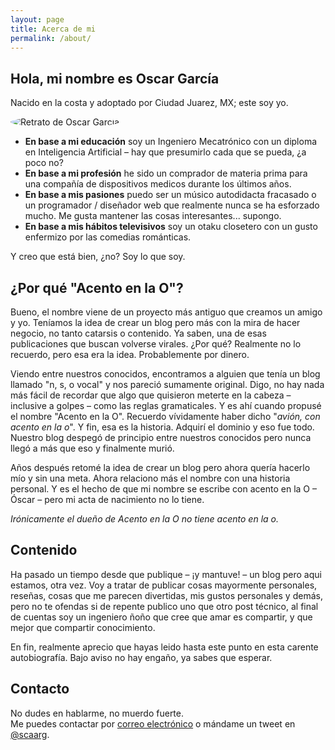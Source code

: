 ```yaml
---
layout: page
title: Acerca de mi
permalink: /about/
---
```


## Hola, mi nombre es Oscar García

Nacido en la costa y adoptado por Ciudad Juarez, MX; este soy yo.

<img src="{{ site.baseurl }}/images/oscar.jpg" alt="Retrato de Oscar Garcia" style="border-radius: 50%;" />

- **En base a mi educación** soy un Ingeniero Mecatrónico con un diploma en Inteligencia Artificial &ndash; hay que presumirlo cada que se pueda, ¿a poco no?
- **En base a mi profesión** he sido un comprador de materia prima para una compañía de dispositivos medicos durante los últimos años.
- **En base a mis pasiones** puedo ser un músico autodidacta fracasado o un programador / diseñador web que realmente nunca se ha esforzado mucho. Me gusta mantener las cosas interesantes... supongo.
- **En base a mis hábitos televisivos** soy un otaku closetero con un gusto enfermizo por las comedias románticas.

Y creo que está bien, ¿no? Soy lo que soy.

## ¿Por qué "Acento en la O"?

Bueno, el nombre viene de un proyecto más antiguo que creamos un amigo y yo. Teníamos la idea de crear un blog pero más con la mira de hacer negocio, no tanto catarsis o contenido. Ya saben, una de esas publicaciones que buscan volverse virales. ¿Por qué? Realmente no lo recuerdo, pero esa era la idea. Probablemente por dinero.

Viendo entre nuestros conocidos, encontramos a alguien que tenía un blog llamado "n, s, o vocal" y nos pareció sumamente original. Digo, no hay nada más fácil de recordar que algo que quisieron meterte en la cabeza &ndash; inclusive a golpes &ndash; como las reglas gramaticales. Y es ahí cuando propusé el nombre "Acento en la O". Recuerdo vívidamente haber dicho "_avión, con acento en la o_". Y fin, esa es la historia. Adquirí el dominio y eso fue todo. Nuestro blog despegó de principio entre nuestros conocidos pero nunca llegó a más que eso y finalmente murió.

Años después retomé la idea de crear un blog pero ahora quería hacerlo mío y sin una meta. Ahora relaciono más el nombre con una historia personal.
Y es el hecho de que mi nombre se escribe con acento en la O &ndash; Óscar &ndash; pero mi acta de nacimiento no lo tiene.

_Irónicamente el dueño de Acento en la O no tiene acento en la o._

## Contenido

Ha pasado un tiempo desde que publique &ndash; ¡y mantuve! &ndash; un blog pero aqui estamos, otra vez. Voy a tratar de publicar cosas mayormente personales, reseñas, cosas que me parecen divertidas, mis gustos personales y demás, pero no te ofendas si de repente publico uno que otro post técnico, al final de cuentas soy un ingeniero ñoño que cree que amar es compartir, y que mejor que compartir conocimiento.

En fin, realmente aprecio que hayas leido hasta este punto en esta carente autobiografía. Bajo aviso no hay engaño, ya sabes que esperar.

## Contacto

No dudes en hablarme, no muerdo fuerte. <br>
Me puedes contactar por [correo electrónico](mailto:oscar@acentoenlao.com) o mándame un tweet en [@scaarg](http://www.twitter.com/scaarg).
